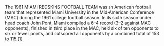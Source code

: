 The 1961 MIAMI REDSKINS FOOTBALL TEAM was an American football team that represented Miami University in the Mid-American Conference (MAC) during the 1961 college football season. In its sixth season under head coach John Pont, Miami compiled a 6–4 record (3–2 against MAC opponents), finished in third place in the MAC, held six of ten opponents to six or fewer points, and outscored all opponents by a combined total of 153 to 115.[1]
